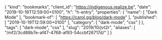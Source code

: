 {
  "kind": "bookmarks",
  "client_id": "https://indigenous.realize.be",
  "date": "2019-10-19T12:59:00+0100",
  "h": "h-entry",
  "properties": {
    "name": [
      "Dark Mode"
    ],
    "bookmark-of": [
      "https://carol.gg/blog/dark-mode"
    ],
    "published": [
      "2019-10-19T12:59:00+0100"
    ],
    "category": [
      "dark-mode",
      "css"
    ]
  },
  "tags": [
    "dark-mode",
    "css"
  ],
  "slug": "2019/10/jvt2r",
  "aliases": [
    "/mf2/3cd88b7e-af47-4768-af93-54ccbf26717d/"
  ]
}
